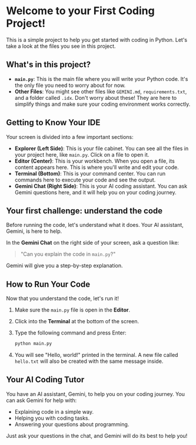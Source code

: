 # Welcome to your First Coding Project!

This is a simple project to help you get started with coding in Python. Let's take a look at the files you see in this project.

## What's in this project?

*   **`main.py`**: This is the main file where you will write your Python code. It's the only file you need to worry about for now.
*   **Other Files**: You might see other files like `GEMINI.md`, `requirements.txt`, and a folder called `.idx`. Don't worry about these! They are here to simplify things and make sure your coding environment works correctly.

## Getting to Know Your IDE

Your screen is divided into a few important sections:

*   **Explorer (Left Side)**: This is your file cabinet. You can see all the files in your project here, like `main.py`. Click on a file to open it.
*   **Editor (Center)**: This is your workbench. When you open a file, its content appears here. This is where you'll write and edit your code.
*   **Terminal (Bottom)**: This is your command center. You can run commands here to execute your code and see the output.
*   **Gemini Chat (Right Side)**: This is your AI coding assistant. You can ask Gemini questions here, and it will help you on your coding journey.

## Your first challenge: understand the code

Before running the code, let's understand what it does. Your AI assistant, Gemini, is here to help.

In the **Gemini Chat** on the right side of your screen, ask a question like:

> "Can you explain the code in `main.py`?"

Gemini will give you a step-by-step explanation.

## How to Run Your Code

Now that you understand the code, let's run it!

1.  Make sure the `main.py` file is open in the **Editor**.
2.  Click into the **Terminal** at the bottom of the screen.
3.  Type the following command and press Enter:

    ```bash
    python main.py
    ```

4.  You will see "Hello, world!" printed in the terminal. A new file called `hello.txt` will also be created with the same message inside.

## Your AI Coding Tutor

You have an AI assistant, Gemini, to help you on your coding journey. You can ask Gemini for help with:

*   Explaining code in a simple way.
*   Helping you with coding tasks.
*   Answering your questions about programming.

Just ask your questions in the chat, and Gemini will do its best to help you!
